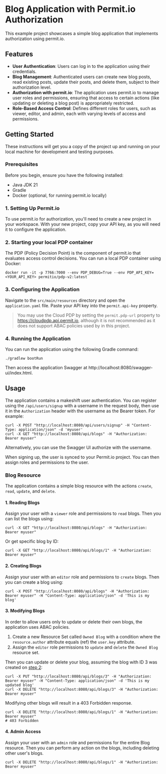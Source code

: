 # Blog Application with Permit.io Authorization

This example project showcases a simple blog application that implements authorization using permit.io.

## Features

- **User Authentication**: Users can log in to the application using their credentials.
- **Blog Management**: Authenticated users can create new blog posts, read existing posts, update their posts, and
  delete them, subject to their authorization level.
- **Authorization with permit.io**: The application uses permit.io to manage user roles and permissions, ensuring that
  access to certain actions (like updating or deleting a blog post) is appropriately restricted.
- **Role-Based Access Control**: Defines different roles for users, such as viewer, editor, and admin, each with varying
  levels of access and permissions.

## Getting Started

These instructions will get you a copy of the project up and running on your local machine for development and testing
purposes.

### Prerequisites

Before you begin, ensure you have the following installed:

- Java JDK 21
- Gradle
- Docker (optional, for running permit.io locally)

### 1. Setting Up Permit.io

To use permit.io for authorization, you'll need to create a new project in your workspace.
With your new project, copy your API key, as you will need it to configure the application.

### 2. Starting your local PDP container

The PDP (Policy Decision Point) is the component of permit.io that evaluates access control decisions.
You can run a local PDP container using Docker:

```shell
docker run -it -p 7766:7000 --env PDP_DEBUG=True --env PDP_API_KEY=<YOUR_API_KEY> permitio/pdp-v2:latest
```

### 3. Configuring the Application

Navigate to the `src/main/resources` directory and open the `application.yaml` file.
Paste your API key into the `permit.api-key` property.

> You may use the Cloud PDP by setting the `permit.pdp-url` property to https://cloudpdp.api.permit.io, although it is
> not
> recommended as it does not support ABAC policies used by in this project.

### 4. Running the Application

You can run the application using the following Gradle command:

```shell
./gradlew bootRun
```

Then access the application Swagger at http://localhost:8080/swagger-ui/index.html.

## Usage

The application contains a makeshift user authentication. You can register using the `/api/users/signup` with a username
in the request body, then use it in the `Authorization` header with the username as the Bearer token.
For example:
```shell
curl -X POST "http://localhost:8080/api/users/signup" -H "Content-Type: application/json" -d 'myuser'
curl -X GET "http://localhost:8080/api/blogs" -H "Authorization: Bearer myuser"
```
Alternatively, you can use the Swagger UI authorize with the username.

When signing up, the user is synced to your Permit.io project. You can then assign roles and permissions to the user.

### Blog Resource

The application contains a simple blog resource with the actions `create`, `read`, `update`, and `delete`.

#### 1. Reading Blogs
Assign your user with a `viewer` role and permissions to `read` blogs. Then you can list the blogs using:
```shell
curl -X GET "http://localhost:8080/api/blogs" -H "Authorization: Bearer myuser"
```
Or get specific blog by ID:
```shell
curl -X GET "http://localhost:8080/api/blogs/1" -H "Authorization: Bearer myuser"
```

#### 2. Creating Blogs
Assign your user with an `editor` role and permissions to `create` blogs. Then you can create a blog using:
```shell
curl -X POST "http://localhost:8080/api/blogs" -H "Authorization: Bearer myuser" -H "Content-Type: application/json" -d 'This is my blog'
```

#### 3. Modifying Blogs
In order to allow users only to update or delete their own blogs, the application uses ABAC policies.

1. Create a new Resource Set called `Owned Blog` with a condition where the `resource.author` attribute equals (ref) the `user.key` attribute.
2. Assign the `editor` role permissions to `update` and `delete` the `Owned Blog` resource set.

Then you can update or delete your blog, assuming the blog with ID 3 was created on [step 2](#2-creating-blogs):
```shell
curl -X PUT "http://localhost:8080/api/blogs/3" -H "Authorization: Bearer myuser" -H "Content-Type: application/json" -d 'This is my updated blog'
curl -X DELETE "http://localhost:8080/api/blogs/3" -H "Authorization: Bearer myuser"
```
Modifying other blogs will result in a 403 Forbidden response.
```shell
curl -X DELETE "http://localhost:8080/api/blogs/1" -H "Authorization: Bearer myuser"
# 403 Forbidden
```

#### 4. Admin Access
Assign your user with an `admin` role and permissions for the entire Blog resource. Then you can perform any action on the blogs, including deleting other user's blogs.
```shell
curl -X DELETE "http://localhost:8080/api/blogs/1" -H "Authorization: Bearer myuser"
```